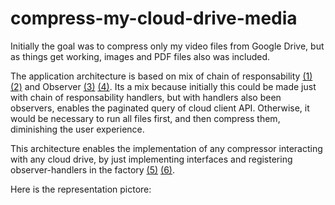 # compress-my-cloud-drive-media

Initially the goal was to compress only my video files from Google Drive, but as things get working, images and PDF files also was included.

The application architecture is based on mix of chain of responsability [(1)](https://sourcemaking.com/design_patterns/chain_of_responsibility) [(2)](https://refactoring.guru/design-patterns/chain-of-responsibility) and Observer [(3)](https://sourcemaking.com/design_patterns/observer) [(4)](https://refactoring.guru/design-patterns/observer). Its a mix because initially this could be made just with chain of responsability handlers, but with handlers also been observers, enables the paginated query of cloud client API. Otherwise, it would be necessary to run all files first, and then compress them, diminishing the user experience. 

This architecture enables the implementation of any compressor interacting with any cloud drive, by just implementing interfaces and registering observer-handlers in the factory [(5)](https://refactoring.guru/design-patterns/factory-method) [(6)](https://sourcemaking.com/design_patterns/abstract_factory).

Here is the representation pictore:
